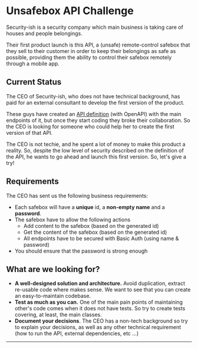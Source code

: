 # Unsafebox API Challenge

Security-ish is a security company which main business is taking care of
houses and people belongings.

Their first product launch is this API, a (unsafe) remote-control safebox that they sell to their customer in order to
keep their belongings as safe as possible, providing them the ability to control their safebox remotely through a mobile
app.

## Current Status

The CEO of Security-ish, who does not have technical background, has paid for an external consultant to develop the
first version of the product.

These guys have created an [API definition](./open-api.spec.yaml) (with OpenAPI) with the main endpoints of it, but once
they start coding they broke their collaboration. So the CEO is looking for someone who could help her to create the
first version of that API.

The CEO is not techie, and he spent a lot of money to make this product a reality. So, despite the low level of security
described on the definition of the API, he wants to go ahead and launch this first version. So, let's give a try!

## Requirements

The CEO has sent us the following business requirements:

* Each safebox will have a **unique** id, a **non-empty name** and a **password**.
* The safebox have to allow the following actions
    * Add content to the safebox (based on the generated id)
    * Get the content of the safebox (based on the generated id)
    * All endpoints have to be secured with Basic Auth (using name & password)
* You should ensure that the password is strong enough

## What are we looking for?

* **A well-designed solution and architecture.** Avoid duplication, extract re-usable code
  where makes sense. We want to see that you can create an easy-to-maintain codebase.
* **Test as much as you can.** One of the main pain points of maintaining other's code
  comes when it does not have tests. So try to create tests covering, at least, the main classes.
* **Document your decisions**. The CEO has a non-tech background so try to explain your decisions,
  as well as any other technical requirement (how to run the API, external dependencies, etc ...)

---